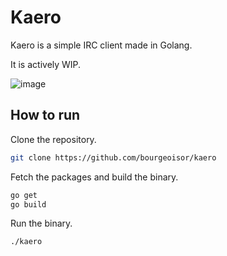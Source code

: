 # Kaero

Kaero is a simple IRC client made in Golang.

It is actively WIP.

![image](https://github.com/bourgeoisor/kaero/assets/3271352/67ede3bf-dac2-47cc-863d-82b5e18dfd96)


## How to run

Clone the repository.
```sh
git clone https://github.com/bourgeoisor/kaero
```

Fetch the packages and build the binary.
```sh
go get
go build
```

Run the binary.
```sh
./kaero
```
